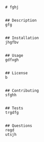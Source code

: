 
      # fghj


      ## Description
      gfg
      
      
      ## Installation
      jhgfbv
      
      
      ## Usage
      gdfxgh
      
      
      ## License
      b
      
      
      ## Contributing
      sfghh
      
      
      ## Tests
      trgdfg
      
      
      ## Questions
      regd
      utsjh